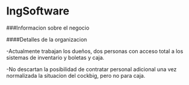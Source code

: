 # IngSoftware

###Informacion sobre el negocio
 
####Detalles de la organizacion

-Actualmente trabajan los dueños, dos personas con acceso total a los sistemas de inventario y boletas y caja.

-No descartan la posibilidad de contratar personal adicional una vez normalizada la situacion del cockbig, pero no para caja.
